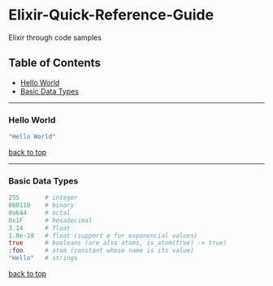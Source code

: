 # Elixir-Quick-Reference-Guide
Elixir through code samples

## Table of Contents
* [Hello World](#hello-world)
* [Basic Data Types](#basic-data-types)

---

### Hello World
```elixir
"Hello World"
```
[back to top](#table-of-contents)

---

### Basic Data Types
```elixir
255       # integer
0b0110    # binary
0o644     # octal
0x1F      # hexadecimal
3.14      # float
1.0e-10   # float (support e for exponencial values)
true      # booleans (are also atoms, is_atom(true) -> true)
:foo      # atom (constant whose name is its value)
"Hello"   # strings
```
[back to top](#table-of-contents)
